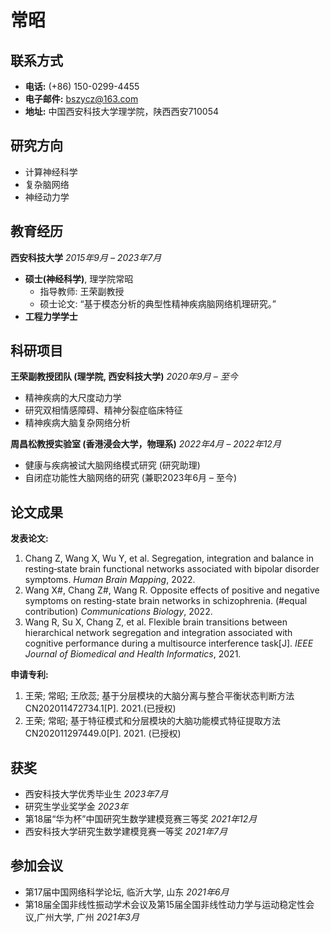 # 常昭

## 联系方式
- **电话:** (+86) 150-0299-4455
- **电子邮件:** bszycz@163.com
- **地址:** 中国西安科技大学理学院，陕西西安710054

## 研究方向
- 计算神经科学
- 复杂脑网络
- 神经动力学

## 教育经历
**西安科技大学** _2015年9月 – 2023年7月_
- **硕士(神经科学)**, 理学院常昭
  - 指导教师: 王荣副教授
  - 硕士论文: “基于模态分析的典型性精神疾病脑网络机理研究。”
- **工程力学学士**

## 科研项目
**王荣副教授团队 (理学院, 西安科技大学)** _2020年9月 – 至今_
- 精神疾病的大尺度动力学
- 研究双相情感障碍、精神分裂症临床特征
- 精神疾病大脑复杂网络分析

**周昌松教授实验室 (香港浸会大学，物理系)** _2022年4月 – 2022年12月_
- 健康与疾病被试大脑网络模式研究 (研究助理)
- 自闭症功能性大脑网络的研究 (兼职2023年6月 – 至今)

## 论文成果
**发表论文:**
1. Chang Z, Wang X, Wu Y, et al. Segregation, integration and balance in resting‐state brain functional networks associated with bipolar disorder symptoms. _Human Brain Mapping_, 2022.
2. Wang X#, Chang Z#, Wang R. Opposite effects of positive and negative symptoms on resting-state brain networks in schizophrenia. (#equal contribution) _Communications Biology_, 2022.
3. Wang R, Su X, Chang Z, et al. Flexible brain transitions between hierarchical network segregation and integration associated with cognitive performance during a multisource interference task[J]. _IEEE Journal of Biomedical and Health Informatics_, 2021.

**申请专利:**
1. 王荣; 常昭; 王欣蕊; 基于分层模块的大脑分离与整合平衡状态判断方法 CN202011472734.1[P]. 2021.(已授权)
2. 王荣; 常昭; 基于特征模式和分层模块的大脑功能模式特征提取方法 CN202011297449.0[P]. 2021. (已授权)

## 获奖
- 西安科技大学优秀毕业生 _2023年7月_
- 研究生学业奖学金 _2023年_
- 第18届“华为杯”中国研究生数学建模竞赛三等奖 _2021年12月_
- 西安科技大学研究生数学建模竞赛一等奖 _2021年7月_

## 参加会议
- 第17届中国网络科学论坛, 临沂大学, 山东 _2021年6月_
- 第18届全国非线性振动学术会议及第15届全国非线性动力学与运动稳定性会议,广州大学, 广州 _2021年3月_
